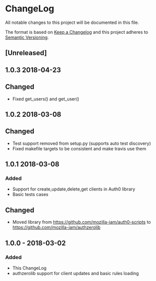# ChangeLog 
All notable changes to this project will be documented in this file.

The format is based on [Keep a Changelog](http://keepachangelog.com/en/1.0.0/)
and this project adheres to [Semantic Versioning](http://semver.org/spec/v2.0.0.html).

## [Unreleased]

## 1.0.3 2018-04-23
## Changed
- Fixed get_users() and get_user()

## 1.0.2 2018-03-08
## Changed
- Test support removed from setup.py (supports auto test discovery)
- Fixed makefile targets to be consistent and make travis use them

## 1.0.1  2018-03-08
### Added
- Support for create,update,delete,get clients in Auth0 library
- Basic tests cases

## Changed
- Moved library from https://github.com/mozilla-iam/auth0-scripts to https://github.com/mozilla-iam/authzerolib

## 1.0.0 - 2018-03-02
### Added
- This ChangeLog
- authzerolib support for client updates and basic rules loading
